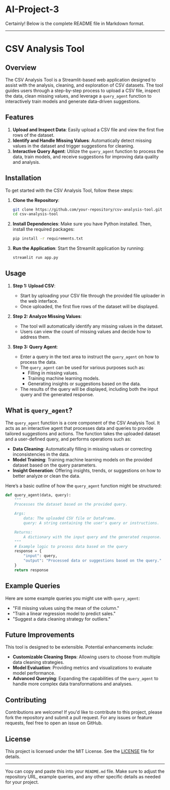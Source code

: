# AI-Project-3

Certainly! Below is the complete README file in Markdown format.

---

# CSV Analysis Tool

## Overview

The CSV Analysis Tool is a Streamlit-based web application designed to assist with the analysis, cleaning, and exploration of CSV datasets. The tool guides users through a step-by-step process to upload a CSV file, inspect the data, clean missing values, and leverage a `query_agent` function to interactively train models and generate data-driven suggestions.

## Features

1. **Upload and Inspect Data**: Easily upload a CSV file and view the first five rows of the dataset.
2. **Identify and Handle Missing Values**: Automatically detect missing values in the dataset and trigger suggestions for cleaning.
3. **Interactive Query Agent**: Utilize the `query_agent` function to process the data, train models, and receive suggestions for improving data quality and analysis.

## Installation

To get started with the CSV Analysis Tool, follow these steps:

1. **Clone the Repository**:

   ```bash
   git clone https://github.com/your-repository/csv-analysis-tool.git
   cd csv-analysis-tool
   ```

2. **Install Dependencies**:
   Make sure you have Python installed. Then, install the required packages:
   ```bash
   pip install -r requirements.txt
   ```

3. **Run the Application**:
   Start the Streamlit application by running:
   ```bash
   streamlit run app.py
   ```

## Usage

1. **Step 1: Upload CSV**:
   - Start by uploading your CSV file through the provided file uploader in the web interface.
   - Once uploaded, the first five rows of the dataset will be displayed.

2. **Step 2: Analyze Missing Values**:
   - The tool will automatically identify any missing values in the dataset.
   - Users can view the count of missing values and decide how to address them.

3. **Step 3: Query Agent**:
   - Enter a query in the text area to instruct the `query_agent` on how to process the data.
   - The `query_agent` can be used for various purposes such as:
     - Filling in missing values.
     - Training machine learning models.
     - Generating insights or suggestions based on the data.
   - The results of the query will be displayed, including both the input query and the generated response.

## What is `query_agent`?

The `query_agent` function is a core component of the CSV Analysis Tool. It acts as an interactive agent that processes data and queries to provide tailored suggestions and actions. The function takes the uploaded dataset and a user-defined query, and performs operations such as:

- **Data Cleaning**: Automatically filling in missing values or correcting inconsistencies in the data.
- **Model Training**: Training machine learning models on the provided dataset based on the query parameters.
- **Insight Generation**: Offering insights, trends, or suggestions on how to better analyze or clean the data.

Here’s a basic outline of how the `query_agent` function might be structured:

```python
def query_agent(data, query):
    """
    Processes the dataset based on the provided query.

    Args:
        data: The uploaded CSV file or DataFrame.
        query: A string containing the user's query or instructions.

    Returns:
        A dictionary with the input query and the generated response.
    """
    # Example logic to process data based on the query
    response = {
        "input": query,
        "output": "Processed data or suggestions based on the query."
    }
    return response
```

## Example Queries

Here are some example queries you might use with `query_agent`:

- "Fill missing values using the mean of the column."
- "Train a linear regression model to predict sales."
- "Suggest a data cleaning strategy for outliers."

## Future Improvements

This tool is designed to be extensible. Potential enhancements include:

- **Customizable Cleaning Steps**: Allowing users to choose from multiple data cleaning strategies.
- **Model Evaluation**: Providing metrics and visualizations to evaluate model performance.
- **Advanced Querying**: Expanding the capabilities of the `query_agent` to handle more complex data transformations and analyses.

## Contributing

Contributions are welcome! If you'd like to contribute to this project, please fork the repository and submit a pull request. For any issues or feature requests, feel free to open an issue on GitHub.

## License

This project is licensed under the MIT License. See the [LICENSE](LICENSE) file for details.

---

You can copy and paste this into your `README.md` file. Make sure to adjust the repository URL, example queries, and any other specific details as needed for your project.
